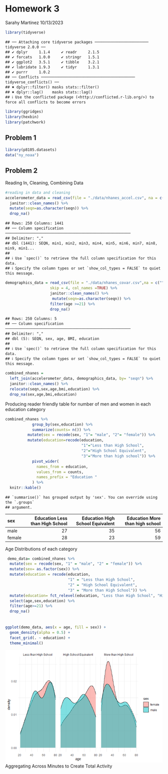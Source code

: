 Homework 3
================
Sarahy Martinez
10/13/2023

``` r
library(tidyverse)
```

    ## ── Attaching core tidyverse packages ──────────────────────── tidyverse 2.0.0 ──
    ## ✔ dplyr     1.1.4     ✔ readr     2.1.5
    ## ✔ forcats   1.0.0     ✔ stringr   1.5.1
    ## ✔ ggplot2   3.5.1     ✔ tibble    3.2.1
    ## ✔ lubridate 1.9.3     ✔ tidyr     1.3.1
    ## ✔ purrr     1.0.2     
    ## ── Conflicts ────────────────────────────────────────── tidyverse_conflicts() ──
    ## ✖ dplyr::filter() masks stats::filter()
    ## ✖ dplyr::lag()    masks stats::lag()
    ## ℹ Use the conflicted package (<http://conflicted.r-lib.org/>) to force all conflicts to become errors

``` r
library(ggridges)
library(hexbin)
library(patchwork)
```

## Problem 1

``` r
library(p8105.datasets)
data("ny_noaa")
```

## Problem 2

Reading In, Cleaning, Combining Data

``` r
#reading in data and cleaning 
accelerometer_data = read_csv(file = "./data/nhanes_accel.csv", na = c("", "NA", 999)) %>%
  janitor::clean_names() %>%
  mutate(seqn=as.character(seqn)) %>% 
  drop_na()
```

    ## Rows: 250 Columns: 1441
    ## ── Column specification ────────────────────────────────────────────────────────
    ## Delimiter: ","
    ## dbl (1441): SEQN, min1, min2, min3, min4, min5, min6, min7, min8, min9, min1...
    ## 
    ## ℹ Use `spec()` to retrieve the full column specification for this data.
    ## ℹ Specify the column types or set `show_col_types = FALSE` to quiet this message.

``` r
demographics_data = read_csv(file = "./data/nhanes_covar.csv",na = c("", "NA", 999),
                    skip = 4, col_names =TRUE) %>% 
                    janitor::clean_names() %>% 
                     mutate(seqn=as.character(seqn)) %>% 
                    filter(age >=21) %>% 
                    drop_na()
```

    ## Rows: 250 Columns: 5
    ## ── Column specification ────────────────────────────────────────────────────────
    ## Delimiter: ","
    ## dbl (5): SEQN, sex, age, BMI, education
    ## 
    ## ℹ Use `spec()` to retrieve the full column specification for this data.
    ## ℹ Specify the column types or set `show_col_types = FALSE` to quiet this message.

``` r
combined_nhanes = 
  left_join(accelerometer_data, demographics_data, by= "seqn") %>% 
  janitor::clean_names() %>%
  relocate(seqn,sex,age,bmi,education) %>% 
  drop_na(sex,age,bmi,education)
```

Producing reader friendly table for number of men and women in each
education category

``` r
combined_nhanes %>% 
            group_by(sex,education) %>% 
            summarize(counts= n()) %>% 
          mutate(sex = recode(sex, "1"= "male", "2"= "female")) %>% 
          mutate(education=recode(education,
                                  "1"="Less than High School", 
                                  "2"="High School Equivalent", 
                                  "3"="More than high school")) %>% 
            pivot_wider(
              names_from = education,
              values_from = counts,
              names_prefix = "Education "
            ) %>% 
  knitr::kable()
```

    ## `summarise()` has grouped output by 'sex'. You can override using the `.groups`
    ## argument.

| sex    | Education Less than High School | Education High School Equivalent | Education More than high school |
|:-------|--------------------------------:|---------------------------------:|--------------------------------:|
| male   |                              27 |                               35 |                              56 |
| female |                              28 |                               23 |                              59 |

Age Distributions of each category

``` r
 demo_data= combined_nhanes %>% 
  mutate(sex = recode(sex, "1" = "male", "2" = "female")) %>% 
  mutate(sex= as.factor(sex)) %>% 
  mutate(education = recode(education,
                            "1" = "Less than High School", 
                            "2" = "High School Equivalent", 
                            "3" = "More than High School")) %>% 
  mutate(education= fct_relevel(education, "Less than High School", "High School Equivalent", "More than High School")) %>% 
  select(age,sex,education) %>% 
  filter(age>=21) %>% 
  drop_na()


ggplot(demo_data, aes(x = age, fill = sex)) + 
  geom_density(alpha = 0.5) + 
  facet_grid(. ~ education) +
  theme_minimal()
```

![](homework3_files/figure-gfm/unnamed-chunk-4-1.png)<!-- -->
Aggregating Across Minutes to Create Total Activity
